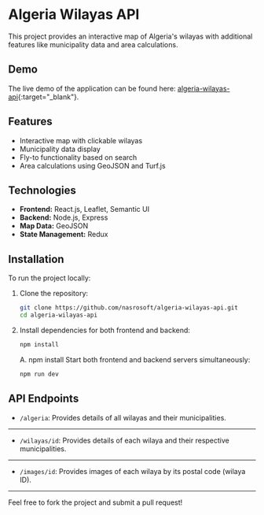 # Algeria Wilayas API

This project provides an interactive map of Algeria's wilayas with additional features like municipality data and area calculations.

## Demo

The live demo of the application can be found here: [algeria-wilayas-api](https://nasrosoft.github.io/algeria-wilayas-api/){:target="_blank"}.

## Features

- Interactive map with clickable wilayas
- Municipality data display
- Fly-to functionality based on search
- Area calculations using GeoJSON and Turf.js

## Technologies

- **Frontend:** React.js, Leaflet, Semantic UI
- **Backend:** Node.js, Express
- **Map Data:** GeoJSON
- **State Management:** Redux

## Installation

To run the project locally:

1. Clone the repository:

   ```bash
   git clone https://github.com/nasrosoft/algeria-wilayas-api.git
   cd algeria-wilayas-api

   ```

2. Install dependencies for both frontend and backend:

   ```bash
   npm install
   ```

   A. npm install
   Start both frontend and backend servers simultaneously:

   ```bash
   npm run dev
   ```

## API Endpoints

- `/algeria`: Provides details of all wilayas and their municipalities.

---

- `/wilayas/id`: Provides details of each wilaya and their respective municipalities.

---

- `/images/id`: Provides images of each wilaya by its postal code (wilaya ID).

---

Feel free to fork the project and submit a pull request!
